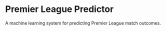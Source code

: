 # Premier League Predictor

A machine learning system for predicting Premier League match outcomes.

